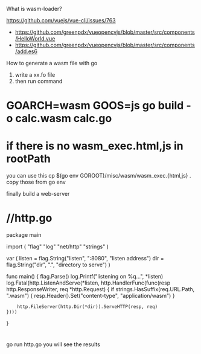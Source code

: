 What is wasm-loader?

https://github.com/vuejs/vue-cli/issues/763
* https://github.com/greenpdx/vueopencvjs/blob/master/src/components/HelloWorld.vue
* https://github.com/greenpdx/vueopencvjs/blob/master/src/components/add.es6

How to generate a wasm file with go

1. write a xx.fo file 
2. then run command
#  GOARCH=wasm GOOS=js go build -o calc.wasm calc.go
# if there is no wasm_exec.html,js in rootPath 
 you can use this 
cp $(go env GOROOT)/misc/wasm/wasm_exec.{html,js} .  copy those from go env

finally build a web-server

#  //http.go
package main

import (
    "flag"
    "log"
    "net/http"
    "strings"
)

var (
    listen = flag.String("listen", ":8080", "listen address")
    dir    = flag.String("dir", ".", "directory to serve")
)

func main() {
    flag.Parse()
    log.Printf("listening on %q...", *listen)
    log.Fatal(http.ListenAndServe(*listen, http.HandlerFunc(func(resp http.ResponseWriter, req *http.Request) {
        if strings.HasSuffix(req.URL.Path, ".wasm") {
            resp.Header().Set("content-type", "application/wasm")
        }

        http.FileServer(http.Dir(*dir)).ServeHTTP(resp, req)
    })))
}
#

go run http.go  you will see the results
